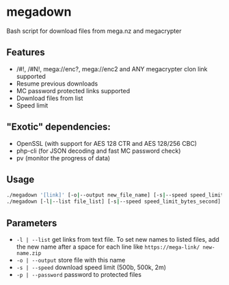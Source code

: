 # megadown

Bash script for download files from mega.nz and megacrypter

## Features

 * /#!, /#N!, mega://enc?, mega://enc2 and ANY megacrypter clon link supported
 * Resume previous downloads
 * MC password protected links supported
 * Download files from list
 * Speed limit

## "Exotic" dependencies:

 * OpenSSL (with support for AES 128 CTR and AES 128/256 CBC)
 * php-cli (for JSON decoding and fast MC password check)
 * pv (monitor the progress of data)

## Usage

```bash
./megadown '[link]' [-o|--output new_file_name] [-s|--speed speed_limit_bytes_second] [-p|--password mc_url_pass]
./megadown [-l|--list file_list] [-s|--speed speed_limit_bytes_second] [-p|--password mc_url_pass]
```

## Parameters

 * `-l | --list`                  get links from text file. To set new names to listed files, add the new name after a space for each line like `https://mega-link/ new-name.zip`
 * `-o | --output`                store file with this name
 * `-s | --speed`                 download speed limit (500b, 500k, 2m)
 * `-p | --password`              password to protected files

